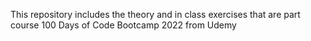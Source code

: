 This repository includes the theory and in class exercises that are part course 100 Days of Code Bootcamp 2022  from Udemy 
